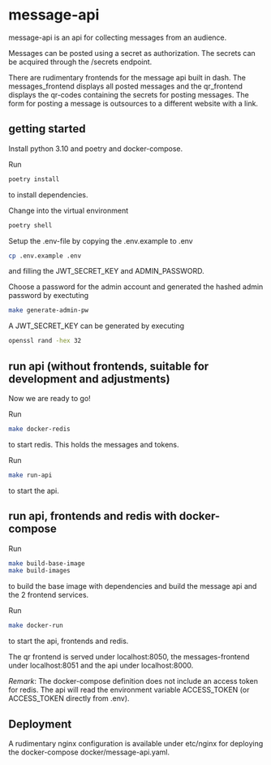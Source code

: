 # message-api
message-api is an api for collecting messages from an audience.

Messages can be posted using a secret as authorization.
The secrets can be acquired through the /secrets endpoint.

There are rudimentary frontends for the message api built in dash. The messages_frontend displays all posted messages and the qr_frontend displays the qr-codes containing the secrets for posting messages. The form for posting a message is outsources to a different website with a link.

## getting started
Install python 3.10 and poetry and docker-compose.

Run
```bash
poetry install
```
to install dependencies.

Change into the virtual environment
```bash
poetry shell
```

Setup the .env-file by copying the .env.example to .env
```bash
cp .env.example .env
```
and filling the JWT_SECRET_KEY and ADMIN_PASSWORD.

Choose a password for the admin account and generated the hashed admin password by exectuting
```bash
make generate-admin-pw
```

A JWT_SECRET_KEY can be generated by executing
```bash
openssl rand -hex 32
```

## run api (without frontends, suitable for development and adjustments)
Now we are ready to go!

Run
```bash
make docker-redis
```
to start redis. This holds the messages and tokens.

Run
```bash
make run-api
```
to start the api.

## run api, frontends and redis with docker-compose
Run
```bash
make build-base-image
make build-images
```
to build the base image with dependencies and build the message api and the 2 frontend services.

Run
```bash
make docker-run
```
to start the api, frontends and redis.

The qr frontend is served under localhost:8050, the messages-frontend under localhost:8051 and the api under localhost:8000.

*Remark*: The docker-compose definition does not include an access token for redis. The api will read the environment variable ACCESS_TOKEN (or ACCESS_TOKEN directly from .env).

## Deployment
A rudimentary nginx configuration is available under etc/nginx for deploying the docker-compose docker/message-api.yaml.
